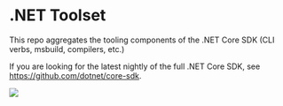 # .NET Toolset

This repo aggregates the tooling components of the .NET Core SDK (CLI verbs, msbuild, compilers, etc.)

If you are looking for the latest nightly of the full .NET Core SDK, see https://github.com/dotnet/core-sdk.

[![](https://devdiv.visualstudio.com/_apis/public/build/definitions/0bdbc590-a062-4c3f-b0f6-9383f67865ee/8410/badge)](https://devdiv.visualstudio.com/DevDiv/_build?_a=completed&definitionId=8410)


